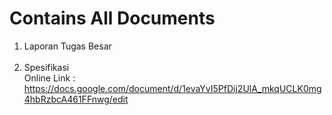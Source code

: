 # Contains All Documents

1. Laporan Tugas Besar  
   <br>
2. Spesifikasi  
   Online Link : https://docs.google.com/document/d/1evaYvI5PfDij2UlA_mkqUCLK0mg4hbRzbcA461FFnwg/edit
